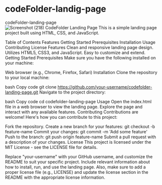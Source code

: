 # codeFolder-landig-page
codeFolder-landing-page  
![Screenshot (218)](https://github.com/Ghost91202/codeFolder-landig-page/assets/127385706/3b4db089-76a0-498e-a958-30ec178102f7)
CodeFolder Landing Page
This is a simple landing page project built using HTML, CSS, and JavaScript.

Table of Contents
Features
Getting Started
Prerequisites
Installation
Usage
Contributing
License
Features
Clean and responsive landing page design.
Utilizes HTML5, CSS3, and JavaScript.
Easy to customize and extend.
Getting Started
Prerequisites
Make sure you have the following installed on your machine:

Web browser (e.g., Chrome, Firefox, Safari)
Installation
Clone the repository to your local machine:

bash
Copy code
git clone https://github.com/your-username/codefolder-landing-page.git
Navigate to the project directory:

bash
Copy code
cd codefolder-landing-page
Usage
Open the index.html file in a web browser to view the landing page.
Explore the page and interact with any available features.
Contributing
Contributions are welcome! Here's how you can contribute to this project:

Fork the repository.
Create a new branch for your features: git checkout -b feature-name
Commit your changes: git commit -m 'Add some feature'
Push to the branch: git push origin feature-name
Submit a pull request with a description of your changes.
License
This project is licensed under the MIT License - see the LICENSE file for details.

Replace "your-username" with your GitHub username, and customize the README to suit your specific project. Include relevant information about how to install, run, and use the landing page. Also, make sure to add a proper license file (e.g., LICENSE) and update the license section in the README with the appropriate license information.




